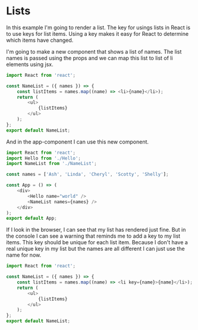 # Lists

In this example I'm going to render a list.
The key for usings lists in React is to use keys for list items.
Using a key makes it easy for React to determine which items have changed.

I'm going to make a new component that shows a list of names.
The list names is passed using the props and we can map this list to list of li elements using jsx.

```js
import React from 'react';

const NameList = ({ names }) => {
    const listItems = names.map((name) => <li>{name}</li>);
    return (
        <ul>
            {listItems}
        </ul>
    );
};
export default NameList;
```

And in the app-component I can use this new component.

```js
import React from 'react';
import Hello from './Hello';
import NameList from './NameList';

const names = ['Ash', 'Linda', 'Cheryl', 'Scotty', 'Shelly'];

const App = () => (
    <div>
        <Hello name="world" />
        <NameList names={names} />
    </div>
);
export default App;
```

If I look in the browser, I can see that my list has rendered just fine.
But in the console I can see a warning that reminds me to add a key to my list items.
This key should be unique for each list item.
Because I don't have a real unique key in my list but the names are all different I can just use
the name for now.

```js
import React from 'react';

const NameList = ({ names }) => {
    const listItems = names.map((name) => <li key={name}>{name}</li>);
    return (
        <ul>
            {listItems}
        </ul>
    );
};
export default NameList;
```